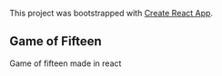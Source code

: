 This project was bootstrapped with [Create React App](https://github.com/facebook/create-react-app).

## Game of Fifteen

Game of fifteen made in react

